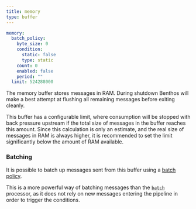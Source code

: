 ```yaml
---
title: memory
type: buffer
---
```


```yaml
memory:
  batch_policy:
    byte_size: 0
    condition:
      static: false
      type: static
    count: 0
    enabled: false
    period: ""
  limit: 524288000
```

The memory buffer stores messages in RAM. During shutdown Benthos will make a
best attempt at flushing all remaining messages before exiting cleanly.

This buffer has a configurable limit, where consumption will be stopped with
back pressure upstream if the total size of messages in the buffer reaches this
amount. Since this calculation is only an estimate, and the real size of
messages in RAM is always higher, it is recommended to set the limit
significantly below the amount of RAM available.

### Batching

It is possible to batch up messages sent from this buffer using a
[batch policy](/docs/configuration/batching#batch-policy).

This is a more powerful way of batching messages than the
[`batch`](/docs/components/processors/batch) processor, as it does not
rely on new messages entering the pipeline in order to trigger the conditions.


